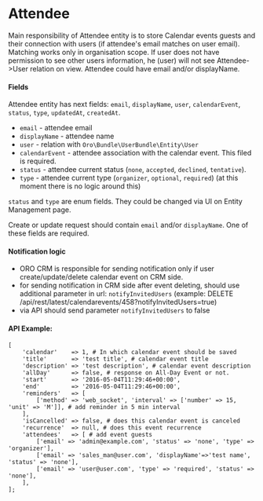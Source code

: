 Attendee
=========

Main responsibility of Attendee entity is to store Calendar events guests and their connection with users (if attendee's email matches on user email).
Matching works only in organisation scope. If user does not have permission to see other users information, he (user) will not see Attendee->User relation on view.
Attendee could have email and/or displayName.


#### Fields

Attendee entity has next fields: `email`, `displayName`, `user`, `calendarEvent`, `status`, `type`, `updatedAt`, `createdAt`.

* `email` - attendee email
* `displayName` - attendee name
* `user` - relation with `Oro\Bundle\UserBundle\Entity\User`
* `calendarEvent` - attendee association with the calendar event. This filed is required. 
* `status` - attendee current status (`none`, `accepted`, `declined`, `tentative`).
* `type` - attendee current type (`organizer`, `optional`, `required`) (at this moment there is no logic around this)

`status` and `type` are enum fields. They could be changed via UI on Entity Management page.

Create or update request should contain `email` and/or `displayName`. One of these fields are required.


#### Notification logic

* ORO CRM is responsible for sending notification only if user create/update/delete calendar event on CRM side.
* for sending notification in CRM side after event deleting, should use additional parameter in url: `notifyInvitedUsers` (example: DELETE /api/rest/latest/calendarevents/458?notifyInvitedUsers=true)
* via API should send parameter `notifyInvitedUsers` to false


#### API Example:

    [
        'calendar'    => 1, # In which calendar event should be saved 
        'title'       => 'test title', # calendar event title
        'description' => 'test description', # calendar event description
        'allDay'      => false, # response on All-Day Event or not.
        'start'       => '2016-05-04T11:29:46+00:00',
        'end'         => '2016-05-04T11:29:46+00:00',
        'reminders'   => [
            ['method' => 'web_socket', 'interval' => ['number' => 15, 'unit' => 'M']], # add reminder in 5 min interval
        ],
        'isCancelled' => false, # does this calendar event is canceled
        'recurrence'  => null, # does this event recurrence
        'attendees'   => [ # add event guests
            ['email' => 'admin@example.com', 'status' => 'none', 'type' => 'organizer'],
            ['email' => 'sales_man@user.com', 'displayName'=>'test name', 'status' => 'none'],
            ['email' => 'user@user.com', 'type' => 'required', 'status' => 'none'],
        ],
    ];
